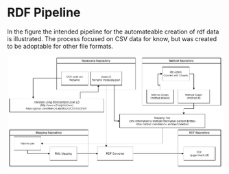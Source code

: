 # RDF Pipeline
In the figure the intended pipeline for the automateable creation of rdf data is illustrated.
The process focused on CSV data for know, but was created to be adoptable for other file formats.

![Pipeline Idea](./RDF_Pipeline.png)
